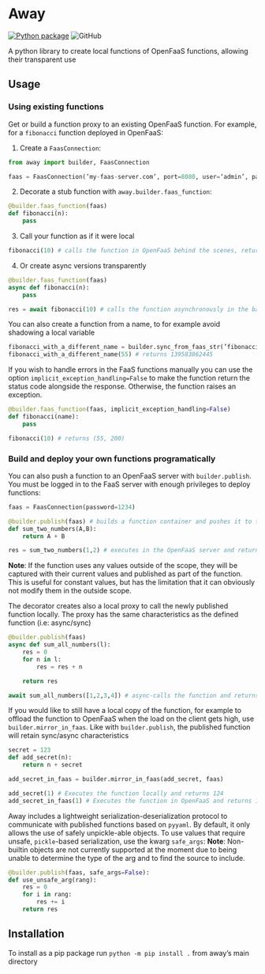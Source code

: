 # Away
[![Python package](https://github.com/Axemt/away/actions/workflows/python-package.yml/badge.svg)](https://github.com/Axemt/away/actions/workflows/python-package.yml)
![GitHub](https://img.shields.io/github/license/Axemt/away)

A python library to create local functions of OpenFaaS functions, allowing their transparent use

## Usage

### Using existing functions
Get or build a function proxy to an existing OpenFaaS function. For example, for a `fibonacci` function deployed in OpenFaaS:

1. Create a `FaasConnection`:
```python
from away import builder, FaasConnection

faas = FaasConnection(’my-faas-server.com’, port=8080, user=‘admin’, password=‘1234’)
```
2. Decorate a stub function with `away.builder.faas_function`:
```python
@builder.faas_function(faas)
def fibonacci(n):
	pass
```
3. Call your function as if it were local
```python
fibonacci(10) # calls the function in OpenFaaS behind the scenes, returns 55
```

4. Or create async versions transparently
```python
@builder.faas_function(faas)
async def fibonacci(n):
	pass

res = await fibonacci(10) # calls the function asynchronously in the background, returns 55
```

You can also create a function from a name, to for example avoid shadowing a local variable
```python
fibonacci_with_a_different_name = builder.sync_from_faas_str(’fibonacci’, faas)
fibonacci_with_a_different_name(55) # returns 139583862445
```

If you wish to handle errors in the FaaS functions manually you can use the option `implicit_exception_handling=False` to make the function return the status code alongside the response. Otherwise, the function raises an exception.

```python
@builder.faas_function(faas, implicit_exception_handling=False)
def fibonacci(name):
	pass

fibonacci(10) # returns (55, 200)
```

### Build and deploy your own functions programatically
You can also push a function to an OpenFaaS server with `builder.publish`. You must be logged in to the FaaS server with enough privileges to deploy functions:

```python
faas = FaasConnection(password=1234)

@builder.publish(faas) # builds a function container and pushes it to the `faas` server
def sum_two_numbers(A,B):
	return A + B

res = sum_two_numbers(1,2) # executes in the OpenFaaS server and returns 3
```
__Note__: If the function uses any values outside of the scope, they will be captured with their current values and published as part of the function. This is useful for constant values, but has the limitation that it can obviously not modify them in the outside scope. 

The decorator creates also a local proxy to call the newly published function locally. The proxy has the same characteristics as the defined function (i.e: async/sync)

```python
@builder.publish(faas)
async def sum_all_numbers(l):
	res = 0
	for n in l:
		res = res + n

	return res

await sum_all_numbers([1,2,3,4]) # async-calls the function and returns 10
```

If you would like to still have a local copy of the function, for example to offload the function to OpenFaaS when the load on the client gets high, use `builder.mirror_in_faas`. Like with `builder.publish`, the published function will retain sync/async characteristics

```python
secret = 123
def add_secret(n):
	return n + secret

add_secret_in_faas = builder.mirror_in_faas(add_secret, faas)

add_secret(1) # Executes the function locally and returns 124
add_secret_in_faas(1) # Executes the function in OpenFaaS and returns 124
```

Away includes a lightweight serialization-deserialization protocol to communicate with published functions based on `pyyaml`. By default, it only allows the use of safely unpickle-able objects. To use values that require unsafe, `pickle`-based serialization, use the kwarg `safe_args`:
__Note__: Non-builtin objects are not currently supported at the moment due to being unable to determine the type of the arg and to find the source to include.

```python
@builder.publish(faas, safe_args=False):
def use_unsafe_arg(rang):
	res = 0
	for i in rang:
		res += i
	return res
```

## Installation

To install as a pip package run `python -m pip install .` from away’s main directory
